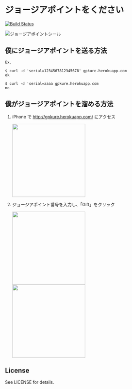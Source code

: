 # ジョージアポイントをください

[![Build Status](https://secure.travis-ci.org/gongo/gpkure.png?branch=master)](http://travis-ci.org/gongo/gpkure)

![ジョージアポイントシール](https://dl.dropbox.com/u/2532139/github-gpkure/top.jpg)

## 僕にジョージアポイントを送る方法

    Ex.
    
    $ curl -d 'serial=1234567812345678' gpkure.herokuapp.com
    ok
    
    $ curl -d 'serial=aaaa gpkure.herokuapp.com
    no

## 僕がジョージアポイントを溜める方法

1. iPhone で http://gpkure.herokuapp.com/ にアクセス

    <img src="https://dl.dropbox.com/u/2532139/github-gpkure/mobile_top.png" width="240px" />

2. ジョージアポイント番号を入力し、「Gift」をクリック

    <img src="https://dl.dropbox.com/u/2532139/github-gpkure/mobile_success.png" width="240p" />
    <img src="https://dl.dropbox.com/u/2532139/github-gpkure/mobile_failure.png" width="240p" />

## License

See LICENSE for details.

